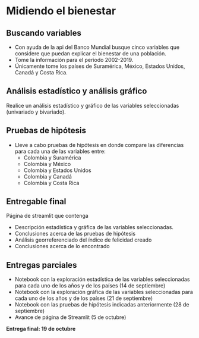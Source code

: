 # Midiendo el bienestar

## Buscando variables
- Con ayuda de la api del Banco Mundial busque cinco variables que considere que puedan explicar el bienestar de una población. 
- Tome la información para el periodo 2002-2019.
- Únicamente tome los países de Suramérica, México, Estados Unidos, Canadá y Costa Rica.

## Análisis estadístico y análisis gráfico
Realice un análisis estadístico y gráfico de las variables seleccionadas (univariado y bivariado).
## Pruebas de hipótesis
- Lleve a cabo pruebas de hipótesis en donde compare las diferencias para cada una de las variables entre:
    - Colombia y Suramérica
    - Colombia y México
    - Colombia y Estados Unidos
    - Colombia y Canadá
    - Colombia y Costa Rica
## Entregable final
Página de streamlit que contenga
- Descripción estadística y gráfica de las variables seleccionadas.
- Conclusiones acerca de las pruebas de hipótesis
- Análisis georreferenciado del índice de felicidad creado
- Conclusiones acerca de lo encontrado

## Entregas parciales
- Notebook con la exploración estadística de las variables seleccionadas para cada uno de los años y de los países (14 de septiembre)
- Notebook con la exploración gráfica de las variables seleccionadas para cada uno de los años y de los países (21 de septiembre)
- Notebook con las pruebas de hipótesis indicadas anteriormente (28 de septiembre)
- Avance de página de Streamlit (5 de octubre)

**Entrega final: 19 de octubre** 



